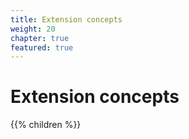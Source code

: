```yaml
---
title: Extension concepts
weight: 20
chapter: true
featured: true
---
```


# Extension concepts

{{% children %}}